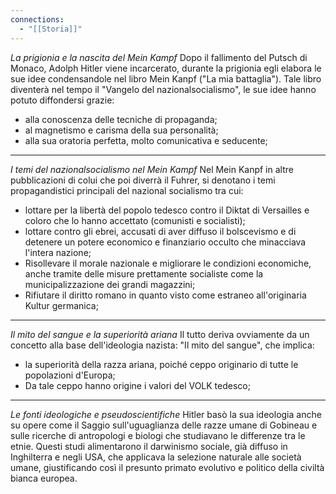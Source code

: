 ```yaml
---
connections:
  - "[[Storia]]"
---
```

*La prigionia e la nascita del Mein Kampf*
Dopo il fallimento del Putsch di Monaco, Adolph Hitler viene incarcerato, durante la prigionia egli elabora le sue idee condensandole nel libro Mein Kanpf ("La mia battaglia"). Tale libro diventerà nel tempo il "Vangelo del nazionalsocialismo", le sue idee hanno potuto diffondersi grazie:

- alla conoscenza delle tecniche di propaganda;
- al magnetismo e carisma della sua personalità;
- alla sua oratoria perfetta, molto comunicativa e seducente;

---

*I temi del nazionalsocialismo nel Mein Kampf*
Nel Mein Kanpf in altre pubblicazioni di colui che poi diverrà il Fuhrer, si denotano i temi propagandistici principali del nazional socialismo tra cui:

- lottare per la libertà del popolo tedesco contro il Diktat di Versailles e coloro che lo hanno accettato (comunisti e socialisti);
- lottare contro gli ebrei, accusati di aver diffuso il bolscevismo e di detenere un potere economico e finanziario occulto che minacciava l'intera nazione;
- Risollevare il morale nazionale e migliorare le condizioni economiche, anche tramite delle misure prettamente socialiste come la municipalizzazione dei grandi magazzini;
- Rifiutare il diritto romano in quanto visto come estraneo all'originaria Kultur germanica;

---

*Il mito del sangue e la superiorità ariana*
Il tutto deriva ovviamente da un concetto alla base dell'ideologia nazista: "Il mito del sangue", che implica:

- la superiorità della razza ariana, poiché ceppo originario di tutte le popolazioni d'Europa;
- Da tale ceppo hanno origine i valori del VOLK tedesco;

---

*Le fonti ideologiche e pseudoscientifiche*
Hitler basò la sua ideologia anche su opere come il Saggio sull'uguaglianza delle razze umane di Gobineau e sulle ricerche di antropologi e biologi che studiavano le differenze tra le etnie. Questi studi alimentarono il darwinismo sociale, già diffuso in Inghilterra e negli USA, che applicava la selezione naturale alle società umane, giustificando così il presunto primato evolutivo e politico della civiltà bianca europea.